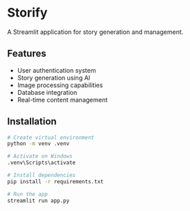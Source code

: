# Storify

A Streamlit application for story generation and management.

## Features
- User authentication system
- Story generation using AI
- Image processing capabilities
- Database integration
- Real-time content management

## Installation
```bash
# Create virtual environment
python -m venv .venv

# Activate on Windows
.venv\Scripts\activate

# Install dependencies
pip install -r requirements.txt

# Run the app
streamlit run app.py
